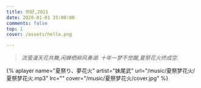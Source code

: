 ```yaml
---
title: 你好,2021
date: 2020-01-01 15:00:00
comments: false 
top: 1
cover: /assets/hello.png

---
```


> *流萤漫天花共舞,闲蝉栖柳风奏湖.*
> *十年一梦不觉醒,夏祭花火终成空.*

{% aplayer name="夏祭り、夢花火" artist="妹尾武" url="/music/夏祭梦花火/夏祭梦花火.mp3" lrc="" cover="/music/夏祭梦花火/cover.jpg" %}

